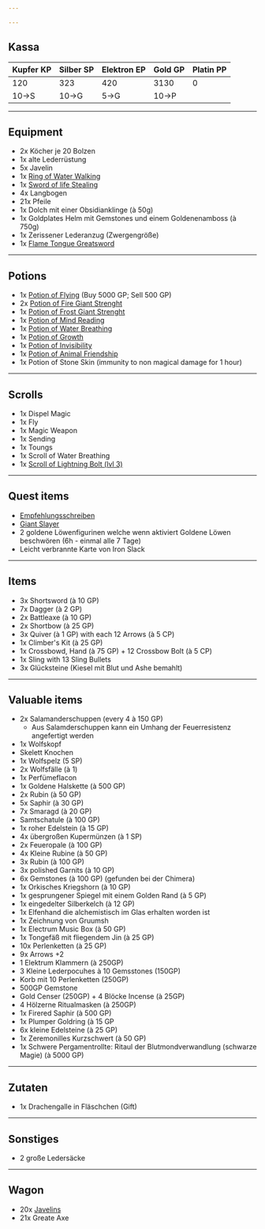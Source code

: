 ```yaml
---

---
```

## Kassa

| Kupfer KP | Silber SP | Elektron EP | Gold GP | Platin PP |
| --------- | --------- | ----------- | ------- | --------- |
| 120       | 323       | 420         | 3130    | 0         |
| 10->S     | 10->G     | 5->G        | 10->P   |           |

---
## Equipment
- 2x Köcher je 20 Bolzen
- 1x alte Lederrüstung
- 5x Javelin
- 1x [Ring of Water Walking](https://www.dndbeyond.com/magic-items/4737-ring-of-water-walking) 
- 1x [Sword of life Stealing](https://www.dndbeyond.com/magic-items/5390-sword-of-life-stealing)
- 4x Langbogen
- 21x Pfeile
- 1x Dolch mit einer Obsidianklinge (à 50g)
- 1x Goldplates Helm mit Gemstones und einem Goldenenamboss (à 750g)
- 1x Zerissener Lederanzug (Zwergengröße)
- 1x [Flame Tongue Greatsword](https://www.dndbeyond.com/magic-items/4638-flame-tongue-greatsword)

---
## Potions
- 1x [Potion of Flying](https://www.dndbeyond.com/magic-items/4704-potion-of-flying) (Buy 5000 GP; Sell 500 GP)
- 2x [Potion of Fire Giant Strenght](https://www.dndbeyond.com/magic-items/5417-potion-of-giant-strength) 
- 1x [Potion of Frost Giant Strenght](https://www.dndbeyond.com/magic-items/5417-potion-of-giant-strength) 
- 1x [Potion of Mind Reading](https://www.dndbeyond.com/magic-items/4711-potion-of-mind-reading) 
- 1x [Potion of Water Breathing](https://www.dndbeyond.com/magic-items/4715-potion-of-water-breathing) 
- 1x [Potion of Growth](https://www.dndbeyond.com/magic-items/4707-potion-of-growth)  
- 1x [Potion of Invisibility](https://www.dndbeyond.com/magic-items/4710-potion-of-invisibility) 
- 1x [Potion of Animal Friendship](https://www.dndbeyond.com/magic-items/4700-potion-of-animal-friendship)
- 1x Potion of Stone Skin (immunity to non magical damage for 1 hour)

---
## Scrolls
- 1x Dispel Magic
- 1x Fly
- 1x Magic Weapon
- 1x Sending
- 1x Toungs
- 1x Scroll of Water Breathing
- 1x [Scroll of Lightning Bolt (lvl 3)](https://www.dndbeyond.com/spells/2167-lightning-bolt)

---
## Quest items
- [Empfehlungsschreiben](Quest%207.md) 
- [Giant Slayer](Giantslayer.md)
- 2 goldene Löwenfigurinen welche wenn aktiviert Goldene Löwen beschwören (6h - einmal alle 7 Tage)
- Leicht verbrannte Karte von Iron Slack

---

## Items
- 3x Shortsword (à 10 GP)
- 7x Dagger (à 2 GP)
- 2x Battleaxe (à 10 GP)
- 2x Shortbow (à 25 GP)
- 3x Quiver (à 1 GP) with each 12 Arrows (à 5 CP)
- 1x Climber's Kit (à 25 GP)
- 1x Crossbowd, Hand (à 75 GP) + 12 Crossbow Bolt (à 5 CP)
- 1x Sling with 13 Sling Bullets
- 3x Glücksteine (Kiesel mit Blut und Ashe bemahlt)

---
## Valuable items
- 2x Salamanderschuppen (every 4 à 150 GP)
	- Aus Salamderschuppen kann ein Umhang der Feuerresistenz angefertigt werden
- 1x Wolfskopf
- Skelett Knochen
- 1x Wolfspelz (5 SP)
- 2x Wolfsfälle (à 1)
- 1x Perfümeflacon
- 1x Goldene Halskette  (à 500 GP)
- 2x Rubin (à 50 GP)
- 5x Saphir (à 30 GP)
- 7x Smaragd (à 20 GP)
- Samtschatule (à 100 GP)
- 1x roher Edelstein (à 15 GP)
- 4x übergroßen Kupermünzen (à 1 SP)
- 2x Feueropale (à 100 GP)
- 4x Kleine Rubine (à 50 GP)
- 3x Rubin (à 100 GP)
- 3x polished Garnits (à 10 GP)
- 6x Gemstones (à 100 GP) (gefunden bei der Chimera)
- 1x Orkisches Kriegshorn (à 10 GP)
- 1x gesprungener Spiegel mit einem Golden Rand (à 5 GP)
- 1x eingedelter Silberkelch (à 12 GP)
- 1x Elfenhand die alchemistisch im Glas erhalten worden ist
- 1x Zeichnung von Gruumsh
- 1x Electrum Music Box (à 50 GP)
- 1x Tongefäß mit fliegendem Jin (à 25 GP)
- 10x Perlenketten (à 25 GP)
- 9x Arrows +2
- 1 Elektrum Klammern (à 250GP)
- 3 Kleine Lederpocuhes à 10 Gemsstones (150GP)
- Korb mit 10 Perlenketten (250GP)
- 500GP Gemstone
- Gold Censer (250GP) + 4 Blöcke Incense (à 25GP)
- 4 Hölzerne Ritualmasken (à 250GP)
- 1x Firered Saphir (à 500 GP)
- 1x Plumper Goldring (à 15 GP
- 6x kleine Edelsteine (à 25 GP)
- 1x Zeremonilles Kurzschwert (à 50 GP)
- 1x Schwere Pergamentrollte: Ritaul der Blutmondverwandlung (schwarze Magie) (à 5000 GP)

---

## Zutaten
- 1x Drachengalle in Fläschchen (Gift)

---
## Sonstiges
- 2 große Ledersäcke

---

## Wagon
- 20x [Javelins](https://www.dndbeyond.com/equipment/8-javelin)
- 21x Greate Axe